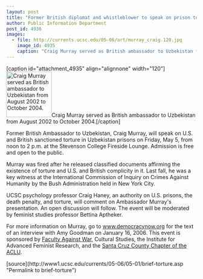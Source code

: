 ```yaml
---
layout: post
title: "Former British diplomat and whistleblower to speak on prison torture"
author: Public Information Department
post_id: 4936
images:
  - file: http://currents.ucsc.edu/05-06/art/murray_craig.120.jpg
    image_id: 4935
    caption: "Craig Murray served as British ambassador to Uzbekistan from August 2002 to October 2004."
---
```


[caption id="attachment_4935" align="alignnone" width="120"]<a href="http://localhost/mysite/wp-content/uploads/2006/05/murray_craig.120.jpg"><img class="size-full wp-image-4935" src="http://localhost/mysite/wp-content/uploads/2006/05/murray_craig.120.jpg" alt="Craig Murray served as British ambassador to Uzbekistan from August 2002 to October 2004." width="120" height="120" /></a>Craig Murray served as British ambassador to Uzbekistan from August 2002 to October 2004.[/caption]
<a name="content" id="content"></a>
<p>
  Former British Ambassador to Uzbekistan, Craig Murray, will speak on U.S. and British sanctioned torture in Uzbekistan prisons on Friday, May 5, from noon to 2 p.m. at the Stevenson College Fireside Lounge. Admission is free and open to the public.
</p>
<p>
  Murray was fired after he released classified documents affirming the existence of torture and U.S. and British complicity in it. Last fall, he was a key witness at the International Commission of Inquiry on Crimes Against Humanity by the Bush Administration held in New York City.
</p>
<p>
  UCSC psychology professor Craig Haney, an authority on U.S. prisons, the death penalty, and torture, will comment on Ambassador Murray's presentation. An open discussion will follow. The event will be moderated by feminist studies professor Bettina Aptheker.
</p>
<p>
  For more information on Murray, go to <a href="http://www.democracynow.org">www.democracynow.org</a> for the text of an interview with Amy Goodman on January 16, 2006. This event is sponsored by <a href="http://www.facultyagainstwar.org">Faculty Against War</a>, Cultural Studies, the Institute for Advanced Feminist Research, and the <a href="http://www.aclusantacruz.org">Santa Cruz County Chapter of the ACLU</a>.
</p>
[source](http://www1.ucsc.edu/currents/05-06/05-01/brief-torture.asp "Permalink to brief-torture")
